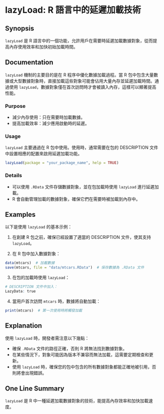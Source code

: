 <!--
Meta Description: # lazyLoad: R 語言中的延遲加載技術 ## Synopsis `lazyLoad` 是 R 語言中的一個功能，允許用戶在需要時延遲加載數據對象，從而提高內存使用效率和加快初始加載時間。 ## Documentation `lazyLoad` 機制的主要目的是在 R 程序中優化數據加載過程...
Meta Keywords: lazyload, mtcars, rdata, description, true
-->

# lazyLoad: R 語言中的延遲加載技術

## Synopsis
`lazyLoad` 是 R 語言中的一個功能，允許用戶在需要時延遲加載數據對象，從而提高內存使用效率和加快初始加載時間。

## Documentation
`lazyLoad` 機制的主要目的是在 R 程序中優化數據加載過程。當 R 包中包含大量數據或大型數據對象時，直接加載這些對象可能會佔用大量內存並延遲加載時間。通過使用 `lazyLoad`，數據對象僅在首次訪問時才會被讀入內存，這樣可以顯著提高性能。

### Purpose
- 減少內存使用：只在需要時加載數據。
- 提高加載效率：減少應用啟動時的延遲。

### Usage
`lazyLoad` 主要通過在 R 包中使用。使用時，通常需要在包的 DESCRIPTION 文件中設置相應的配置來啟用延遲加載功能。

```r
lazyLoad(package = "your_package_name", help = TRUE)
```

### Details
- 可以使用 `.RData` 文件存儲數據對象，並在包加載時使用 `lazyLoad` 進行延遲加載。
- R 會自動管理加載的數據對象，確保它們在需要時被加載到內存中。

## Examples
以下是使用 `lazyLoad` 的基本示例：

1. 在創建 R 包之前，確保已經設置了適當的 DESCRIPTION 文件，使其支持 `lazyLoad`。

2. 在 R 包中加入數據對象：

```r
data(mtcars)  # 加載數據
save(mtcars, file = "data/mtcars.RData")  # 保存數據為 .RData 文件
```

3. 在包的加載時使用 `lazyLoad`：

```r
# DESCRIPTION 文件中加入：
LazyData: true
```

4. 當用戶首次訪問 `mtcars` 時，數據將自動加載：

```r
print(mtcars)  # 第一次使用時將觸發加載
```

## Explanation
使用 `lazyLoad` 時，開發者需注意以下幾點：

- 確保 `.RData` 文件的路徑正確，否則 R 將無法找到數據對象。
- 在某些情況下，對象可能因為版本不兼容而無法加載，這需要定期檢查和更新。
- 使用 `lazyLoad` 時，確保您的包中包含的所有數據對象都能正確地被引用，否則將會出現錯誤。

## One Line Summary
`lazyLoad` 是 R 中一種延遲加載數據對象的技術，能提高內存效率和加快加載速度。